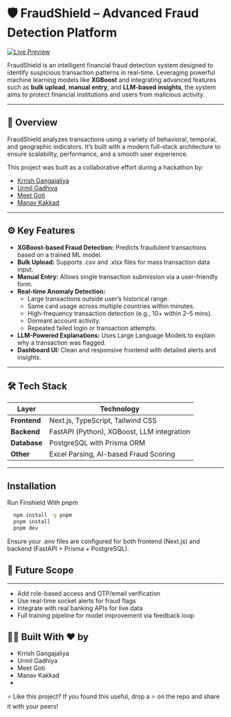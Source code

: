 # 🛡️ FraudShield – Advanced Fraud Detection Platform

[![Live Preview](https://img.shields.io/badge/Live%20Site-Visit--Now-0aa1ff?style=for-the-badge&logo=vercel&logoColor=white)](https://finshield.vercel.app/)

FraudShield is an intelligent financial fraud detection system designed to identify suspicious transaction patterns in real-time. Leveraging powerful machine learning models like **XGBoost** and integrating advanced features such as **bulk upload**, **manual entry**, and **LLM-based insights**, the system aims to protect financial institutions and users from malicious activity.

---

## 🚀 Overview

FraudShield analyzes transactions using a variety of behavioral, temporal, and geographic indicators. It’s built with a modern full-stack architecture to ensure scalability, performance, and a smooth user experience.

This project was built as a collaborative effort during a hackathon by:

- [Krrish Gangajaliya](https://github.com/Krish043)
- [Urmil Gadhiya](https://github.com/urmilgadhiya18)
- [Meet Goti](https://github.com/meetgoti07/)
- [Manav Kakkad](https://github.com/Manav2905)

---

## ⚙️ Key Features

- **XGBoost-based Fraud Detection:** Predicts fraudulent transactions based on a trained ML model.
- **Bulk Upload:** Supports .csv and .xlsx files for mass transaction data input.
- **Manual Entry:** Allows single transaction submission via a user-friendly form.
- **Real-time Anomaly Detection:**
  - Large transactions outside user’s historical range.
  - Same card usage across multiple countries within minutes.
  - High-frequency transaction detection (e.g., 10+ within 2–5 mins).
  - Dormant account activity.
  - Repeated failed login or transaction attempts.
- **LLM-Powered Explanations:** Uses Large Language Models to explain why a transaction was flagged.
- **Dashboard UI:** Clean and responsive frontend with detailed alerts and insights.

---

## 🛠 Tech Stack

| Layer        | Technology                   |
|--------------|-------------------------------|
| **Frontend** | Next.js, TypeScript, Tailwind CSS |
| **Backend**  | FastAPI (Python), XGBoost, LLM integration |
| **Database** | PostgreSQL with Prisma ORM    |
| **Other**    | Excel Parsing, AI-based Fraud Scoring |

---

## Installation

Run Finshield With pnpm

```bash
  npm install -g pnpm
  pnpm install
  pnpm dev
```

Ensure your .env files are configured for both frontend (Next.js) and backend (FastAPI + Prisma + PostgreSQL).

## 📌 Future Scope
---
- Add role-based access and OTP/email verification
- Use real-time socket alerts for fraud flags
- Integrate with real banking APIs for live data
- Full training pipeline for model improvement via feedback loop

## 👨‍💻 Built With ❤️ by

- Krrish Gangajaliya
- Urmil Gadhiya 
- Meet Goti 
- Manav Kakkad
- 
⭐ Like this project?
If you found this useful, drop a ⭐ on the repo and share it with your peers!
